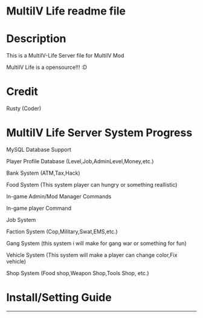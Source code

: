 MultiIV Life readme file
============
Description
==
This is a MultiIV-Life Server file for MultiIV Mod

MultiIV Life is a opensource!!!  :D

Credit
==
Rusty (Coder)

MultiIV Life Server System Progress
==
MySQL Database Support

Player Profile Database (Level,Job,AdminLevel,Money,etc.)

Bank System (ATM,Tax,Hack)

Food System (This system player can hungry or something reallistic)

In-game Admin/Mod Manager Commands

In-game player Command

Job System

Faction System (Cop,Military,Swat,EMS,etc.)

Gang System (this system i will make for gang war or something for fun)

Vehicle System (This system will make a player can change color,Fix vehicle)

Shop System (Food shop,Weapon Shop,Tools Shop, etc.)

Install/Setting Guide
================

-----------------------------------
